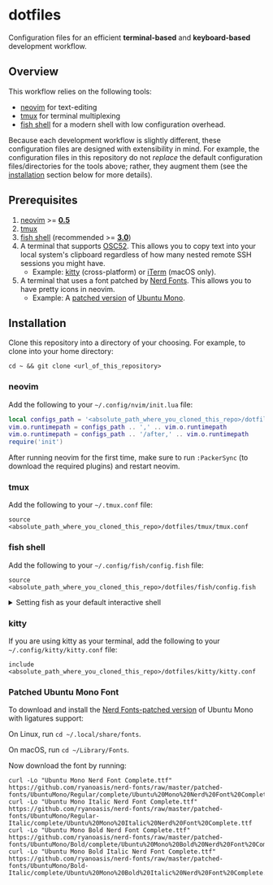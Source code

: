 # dotfiles

Configuration files for an efficient **terminal-based** and **keyboard-based**
development workflow.

## Overview

This workflow relies on the following tools:
* [neovim](https://github.com/neovim/neovim) for text-editing
* [tmux](https://github.com/tmux/tmux) for terminal multiplexing
* [fish shell](https://github.com/fish-shell/fish-shell) for a modern shell
  with low configuration overhead.

Because each development workflow is slightly different, these configuration
files are designed with extensibility in mind. For example, the configuration
files in this repository do not *replace* the default configuration
files/directories for the tools above; rather, they augment them (see the
[installation](#installation) section below for more details).

## Prerequisites
1. [neovim](https://github.com/neovim/neovim) >=
   [**0.5**](https://github.com/neovim/neovim/releases/tag/v0.5.0)
1. [tmux](https://github.com/tmux/tmux)
1. [fish shell](https://github.com/fish-shell/fish-shell) (recommended >=
   [**3.0**](https://github.com/fish-shell/fish-shell/releases/tag/3.0.0))
1. A terminal that supports
   [OSC52](https://www.reddit.com/r/vim/comments/k1ydpn/a_guide_on_how_to_copy_text_from_anywhere/).
   This allows you to copy text into your local system's clipboard regardless
   of how many nested remote SSH sessions you might have.
   * Example: [kitty](https://github.com/kovidgoyal/kitty) (cross-platform) or
     [iTerm](https://github.com/gnachman/iTerm2) (macOS only).
1. A terminal that uses a font patched by [Nerd
Fonts](https://github.com/ryanoasis/nerd-fonts). This allows you to have pretty
icons in neovim.
    * Example: A [patched
      version](https://github.com/ryanoasis/nerd-fonts/raw/master/patched-fonts/UbuntuMono)
      of [Ubuntu Mono](https://fonts.google.com/specimen/Ubuntu+Mono).

## Installation

Clone this repository into a directory of your choosing. For example, to clone
into your home directory:

```shell
cd ~ && git clone <url_of_this_repository>
```

### neovim

Add the following to your `~/.config/nvim/init.lua` file:

```lua
local configs_path = '<absolute_path_where_you_cloned_this_repo>/dotfiles/neovim'
vim.o.runtimepath = configs_path .. ',' .. vim.o.runtimepath
vim.o.runtimepath = configs_path .. '/after,' .. vim.o.runtimepath
require('init')
```

After running neovim for the first time, make sure to run `:PackerSync` (to
download the required plugins) and restart neovim.

### tmux

Add the following to your `~/.tmux.conf` file:

```shell
source <absolute_path_where_you_cloned_this_repo>/dotfiles/tmux/tmux.conf
```

### fish shell

Add the following to your `~/.config/fish/config.fish` file:

```fish
source <absolute_path_where_you_cloned_this_repo>/dotfiles/fish/config.fish
```
<details>
  <summary>Setting fish as your default interactive shell</summary>

  Add the following to the end of your `~/.bashrc`:

  ```shell
  # If running an interactive shell and if fish shell is installed, start
  # fish. If the shell that called bash is already a fish shell, then do not
  # drop into a fish shell. This allows the user to drop into a bash shell from
  # within a fish shell.
  FISH_PATH="$(which fish)"
  if [[ "$-" =~ i && -x "${FISH_PATH}" && "${SHELL}" != "${FISH_PATH}" ]]; then
    exec env SHELL="${FISH_PATH}" "${FISH_PATH}" -i
  fi
  ```
</details>


### kitty

If you are using kitty as your terminal, add the following to your
`~/.config/kitty/kitty.conf` file:

```shell
include <absolute_path_where_you_cloned_this_repo>/dotfiles/kitty/kitty.conf
```

### Patched Ubuntu Mono Font

To download and install the [Nerd Fonts-patched
version](https://github.com/ryanoasis/nerd-fonts/tree/master/patched-fonts/UbuntuMono)
of Ubuntu Mono with ligatures support:

On Linux, run `cd ~/.local/share/fonts`.

On macOS, run `cd ~/Library/Fonts`.

Now download the font by running:

```shell
curl -Lo "Ubuntu Mono Nerd Font Complete.ttf" https://github.com/ryanoasis/nerd-fonts/raw/master/patched-fonts/UbuntuMono/Regular/complete/Ubuntu%20Mono%20Nerd%20Font%20Complete.ttf
curl -Lo "Ubuntu Mono Italic Nerd Font Complete.ttf" https://github.com/ryanoasis/nerd-fonts/raw/master/patched-fonts/UbuntuMono/Regular-Italic/complete/Ubuntu%20Mono%20Italic%20Nerd%20Font%20Complete.ttf
curl -Lo "Ubuntu Mono Bold Nerd Font Complete.ttf" https://github.com/ryanoasis/nerd-fonts/raw/master/patched-fonts/UbuntuMono/Bold/complete/Ubuntu%20Mono%20Bold%20Nerd%20Font%20Complete.ttf
curl -Lo "Ubuntu Mono Bold Italic Nerd Font Complete.ttf" https://github.com/ryanoasis/nerd-fonts/raw/master/patched-fonts/UbuntuMono/Bold-Italic/complete/Ubuntu%20Mono%20Bold%20Italic%20Nerd%20Font%20Complete.ttf
```
